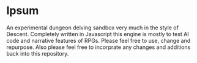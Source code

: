 Ipsum
=====

An experimental dungeon delving sandbox very much in the style of Descent. Completely
written in Javascript this engine is mostly to test AI code and narrative features
of RPGs. Please feel free to use, change and repurpose. Also please feel free to
incorprate any changes and additions back into this repository.
